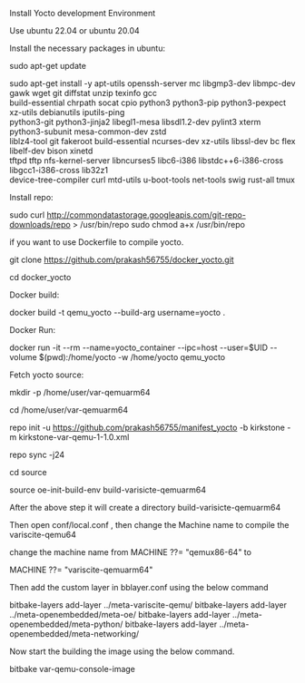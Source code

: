 Install Yocto development Environment

Use ubuntu 22.04 or ubuntu 20.04

Install the necessary packages in ubuntu:

sudo apt-get update

sudo apt-get install -y apt-utils openssh-server mc libgmp3-dev libmpc-dev gawk wget git diffstat unzip texinfo gcc \
build-essential chrpath socat cpio python3 python3-pip python3-pexpect xz-utils debianutils iputils-ping \
python3-git python3-jinja2 libegl1-mesa libsdl1.2-dev pylint3 xterm python3-subunit mesa-common-dev zstd \
liblz4-tool git fakeroot build-essential ncurses-dev xz-utils libssl-dev bc flex libelf-dev bison xinetd \
tftpd tftp nfs-kernel-server libncurses5 libc6-i386 libstdc++6-i386-cross libgcc1-i386-cross lib32z1 \
device-tree-compiler curl mtd-utils u-boot-tools net-tools swig rust-all  tmux

Install repo:

sudo curl http://commondatastorage.googleapis.com/git-repo-downloads/repo > /usr/bin/repo
sudo chmod a+x /usr/bin/repo

if you want to use Dockerfile to compile yocto.

git clone https://github.com/prakash56755/docker_yocto.git

cd docker_yocto

Docker build:

docker build -t qemu_yocto --build-arg username=yocto .

Docker Run:

docker run -it --rm --name=yocto_container --ipc=host --user=$UID --volume $(pwd):/home/yocto -w /home/yocto qemu_yocto

Fetch yocto source:

mkdir -p /home/user/var-qemuarm64

cd /home/user/var-qemuarm64

repo init -u https://github.com/prakash56755/manifest_yocto -b kirkstone -m kirkstone-var-qemu-1-1.0.xml
 
repo sync -j24

cd source

source oe-init-build-env build-varisicte-qemuarm64

After the above step it will create a directory build-varisicte-qemuarm64 

Then open conf/local.conf , then change the Machine name to compile the variscite-qemu64

change the machine name from MACHINE ??= "qemux86-64" to 

MACHINE ??= "variscite-qemuarm64"

Then add the custom layer in bblayer.conf using the below command

 bitbake-layers add-layer ../meta-variscite-qemu/
 bitbake-layers add-layer ../meta-openembedded/meta-oe/
 bitbake-layers add-layer ../meta-openembedded/meta-python/
 bitbake-layers add-layer ../meta-openembedded/meta-networking/

Now start the building the image using the below command.

bitbake var-qemu-console-image


